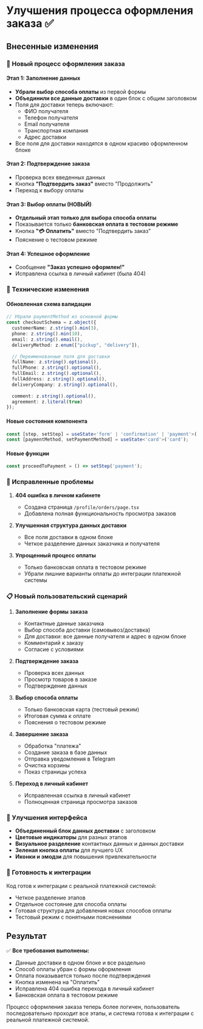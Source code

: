 # Улучшения процесса оформления заказа ✅

## Внесенные изменения

### 🔄 Новый процесс оформления заказа

#### Этап 1: Заполнение данных
- **Убрали выбор способа оплаты** из первой формы
- **Объединили все данные доставки** в один блок с общим заголовком
- Поля для доставки теперь включают:
  - ФИО получателя
  - Телефон получателя  
  - Email получателя
  - Транспортная компания
  - Адрес доставки
- Все поля для доставки находятся в одном красиво оформленном блоке

#### Этап 2: Подтверждение заказа
- Проверка всех введенных данных
- Кнопка **"Подтвердить заказ"** вместо "Продолжить"
- Переход к выбору оплаты

#### Этап 3: Выбор оплаты (НОВЫЙ)
- **Отдельный этап только для выбора способа оплаты**
- Показывается только **банковская оплата в тестовом режиме**
- Кнопка **"💳 Оплатить"** вместо "Подтвердить заказ"
- Пояснение о тестовом режиме

#### Этап 4: Успешное оформление
- Сообщение **"Заказ успешно оформлен!"**
- Исправлена ссылка в личный кабинет (была 404)

### 🔧 Технические изменения

#### Обновленная схема валидации
```typescript
// Убрали paymentMethod из основной формы
const checkoutSchema = z.object({
  customerName: z.string().min(3),
  phone: z.string().min(10),
  email: z.string().email(),
  deliveryMethod: z.enum(["pickup", "delivery"]),
  
  // Переименованные поля для доставки
  fullName: z.string().optional(),
  fullPhone: z.string().optional(), 
  fullEmail: z.string().optional(),
  fullAddress: z.string().optional(),
  deliveryCompany: z.string().optional(),
  
  comment: z.string().optional(),
  agreement: z.literal(true)
});
```

#### Новые состояния компонента
```typescript
const [step, setStep] = useState<'form' | 'confirmation' | 'payment'>('form');
const [paymentMethod, setPaymentMethod] = useState<'card'>('card');
```

#### Новые функции
```typescript
const proceedToPayment = () => setStep('payment');
```

### 🐛 Исправленные проблемы

1. **404 ошибка в личном кабинете**
   - Создана страница `/profile/orders/page.tsx`
   - Добавлена полная функциональность просмотра заказов

2. **Улучшенная структура данных доставки**
   - Все поля доставки в одном блоке
   - Четкое разделение данных заказчика и получателя

3. **Упрощенный процесс оплаты**
   - Только банковская оплата в тестовом режиме
   - Убрали лишние варианты оплаты до интеграции платежной системы

### 📋 Новый пользовательский сценарий

1. **Заполнение формы заказа**
   - Контактные данные заказчика
   - Выбор способа доставки (самовывоз/доставка)
   - Для доставки: все данные получателя и адрес в одном блоке
   - Комментарий к заказу
   - Согласие с условиями

2. **Подтверждение заказа**
   - Проверка всех данных
   - Просмотр товаров в заказе
   - Подтверждение данных

3. **Выбор способа оплаты** 
   - Только банковская карта (тестовый режим)
   - Итоговая сумма к оплате
   - Пояснения о тестовом режиме

4. **Завершение заказа**
   - Обработка "платежа" 
   - Создание заказа в базе данных
   - Отправка уведомления в Telegram
   - Очистка корзины
   - Показ страницы успеха

5. **Переход в личный кабинет**
   - Исправленная ссылка в личный кабинет
   - Полноценная страница просмотра заказов

### 🎨 Улучшения интерфейса

- **Объединенный блок данных доставки** с заголовком
- **Цветовые индикаторы** для разных этапов
- **Визуальное разделение** контактных данных и данных доставки
- **Зеленая кнопка оплаты** для лучшего UX
- **Иконки и эмодзи** для повышения привлекательности

### 🚀 Готовность к интеграции

Код готов к интеграции с реальной платежной системой:
- Четкое разделение этапов
- Отдельное состояние для способа оплаты
- Готовая структура для добавления новых способов оплаты
- Тестовый режим с понятными пояснениями

## Результат

✅ **Все требования выполнены:**
- Данные доставки в одном блоке и все раздельно
- Способ оплаты убран с формы оформления  
- Оплата показывается только после подтверждения
- Кнопка изменена на "Оплатить"
- Исправлена 404 ошибка перехода в личный кабинет
- Банковская оплата в тестовом режиме

Процесс оформления заказа теперь более логичен, пользователь последовательно проходит все этапы, и система готова к интеграции с реальной платежной системой. 